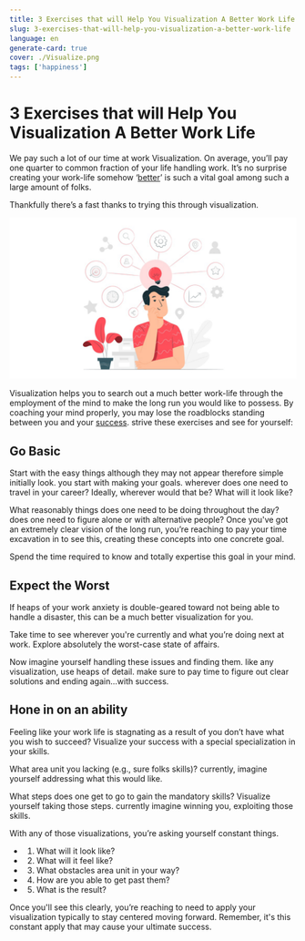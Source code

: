 ```yaml
---
title: 3 Exercises that will Help You Visualization A Better Work Life
slug: 3-exercises-that-will-help-you-visualization-a-better-work-life
language: en
generate-card: true
cover: ./Visualize.png
tags: ['happiness']
---
```


# 3 Exercises that will Help You Visualization A Better Work Life

We pay such a lot of our time at work Visualization. On average, you’ll pay one quarter to common fraction of your life handling work. It’s no surprise creating your work-life somehow ‘[better](https://www.lifesuccessblog.com/)’ is such a vital goal among such a large amount of folks.

Thankfully there’s a fast thanks to trying this through visualization.

![](./Visualize.png)

Visualization helps you to search out a much better work-life through the employment of the mind to make the long run you would like to possess. By coaching your mind properly, you may lose the roadblocks standing between you and your [success](how-to-develop-the-habit-of-mindful-focus). strive these exercises and see for yourself:

## Go Basic

Start with the easy things although they may not appear therefore simple initially look. you start with making your goals. wherever does one need to travel in your career? Ideally, wherever would that be? What will it look like?

What reasonably things does one need to be doing throughout the day? does one need to figure alone or with alternative people? Once you've got an extremely clear vision of the long run, you’re reaching to pay your time excavation in to see this, creating these concepts into one concrete goal.

​Spend the time required to know and totally expertise this goal in your mind.

## Expect the Worst

If heaps of your work anxiety is double-geared toward not being able to handle a disaster, this can be a much better visualization for you.

Take time to see wherever you're currently and what you’re doing next at work. Explore absolutely the worst-case state of affairs.

Now imagine yourself handling these issues and finding them. like any visualization, use heaps of detail. make sure to pay time to figure out clear solutions and ending again…with success.

## Hone in on an ability

Feeling like your work life is stagnating as a result of you don’t have what you wish to succeed? Visualize your success with a special specialization in your skills.

​What area unit you lacking (e.g., sure folks skills)? currently, imagine yourself addressing what this would like.

What steps does one get to go to gain the mandatory skills? Visualize yourself taking those steps. currently imagine winning you, exploiting those skills.

With any of those visualizations, you’re asking yourself constant things.

- 1. What will it look like?
- 2. What will it feel like?
- 3. What obstacles area unit in your way?
- 4. How are you able to get past them?
- 5. What is the result?

Once you'll see this clearly, you’re reaching to need to apply your visualization typically to stay centered moving forward. Remember, it's this constant apply that may cause your ultimate success.
